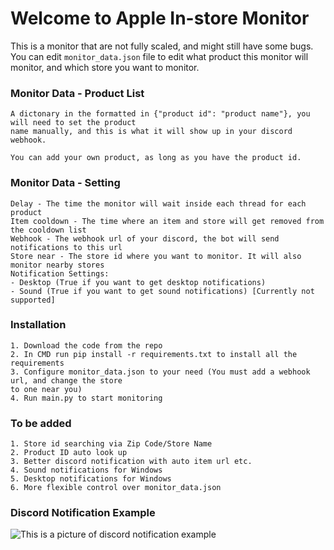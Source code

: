 # Welcome to Apple In-store Monitor

This is a monitor that are not fully scaled, and might still have some bugs. You can edit
```monitor_data.json``` file to edit what product this monitor will monitor, and which store you want to monitor.

### Monitor Data - Product List
```
A dictonary in the formatted in {"product id": "product name"}, you will need to set the product
name manually, and this is what it will show up in your discord webhook.

You can add your own product, as long as you have the product id.
```

### Monitor Data - Setting
```
Delay - The time the monitor will wait inside each thread for each product
Item cooldown - The time where an item and store will get removed from the cooldown list
Webhook - The webhook url of your discord, the bot will send notifications to this url
Store near - The store id where you want to monitor. It will also monitor nearby stores
Notification Settings:
- Desktop (True if you want to get desktop notifications)
- Sound (True if you want to get sound notifications) [Currently not supported]
```

### Installation
```
1. Download the code from the repo
2. In CMD run pip install -r requirements.txt to install all the requirements
3. Configure monitor_data.json to your need (You must add a webhook url, and change the store 
to one near you)
4. Run main.py to start monitoring
```

### To be added
```
1. Store id searching via Zip Code/Store Name
2. Product ID auto look up
3. Better discord notification with auto item url etc.
4. Sound notifications for Windows
5. Desktop notifications for Windows
6. More flexible control over monitor_data.json
```

### Discord Notification Example
![This is a picture of discord notification example](https://media.discordapp.net/attachments/895816713554235513/896186072613138502/unknown.png)

